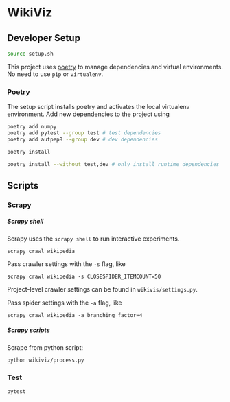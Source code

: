 # WikiViz

## Developer Setup

```sh
source setup.sh
```

This project uses [poetry](https://python-poetry.org/docs/) to manage dependencies and virtual environments. No need to use `pip` or `virtualenv`.

### Poetry

The setup script installs poetry and activates the local virtualenv environment. Add new dependencies to the project using

```sh
poetry add numpy
poetry add pytest --group test # test dependencies
poetry add autpep8 --group dev # dev dependencies

poetry install

poetry install --without test,dev # only install runtime dependencies
```

## Scripts

### Scrapy

##### Scrapy shell

Scrapy uses the `scrapy shell` to run interactive experiments.

```
scrapy crawl wikipedia
```

Pass crawler settings with the `-s` flag, like

```
scrapy crawl wikipedia -s CLOSESPIDER_ITEMCOUNT=50
```

Project-level crawler settings can be found in `wikivis/settings.py`.

Pass spider settings with the `-a` flag, like

```
scrapy crawl wikipedia -a branching_factor=4
```

##### Scrapy scripts

Scrape from python script:

```
python wikiviz/process.py
```

### Test

```sh
pytest
```
